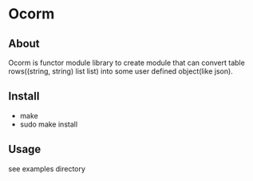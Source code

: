 # Ocorm

## About

Ocorm is functor module library to create module that can convert table rows((string, string) list list) into some user defined object(like json).

## Install

- make
- sudo make install

## Usage

see examples directory
